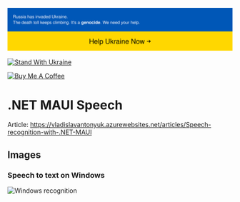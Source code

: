 [![Stand With Ukraine](https://raw.githubusercontent.com/vshymanskyy/StandWithUkraine/main/banner2-direct.svg)](https://stand-with-ukraine.pp.ua)

[![Stand With Ukraine](https://img.shields.io/badge/made_in-ukraine-ffd700.svg?labelColor=0057b7)](https://stand-with-ukraine.pp.ua)

[![Buy Me A Coffee](https://cdn.buymeacoffee.com/buttons/v2/default-blue.png)](https://www.buymeacoffee.com/vlad.antonyuk)

# .NET MAUI Speech

Article: https://vladislavantonyuk.azurewebsites.net/articles/Speech-recognition-with-.NET-MAUI

## Images

### Speech to text on Windows

![Windows recognition](https://ik.imagekit.io/VladislavAntonyuk/vladislavantonyuk/articles/32/recognition-windows.gif)
